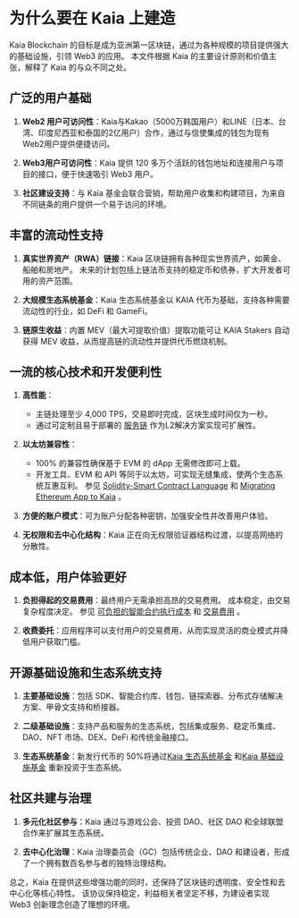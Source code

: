 # 为什么要在 Kaia 上建造

Kaia Blockchain 的目标是成为亚洲第一区块链，通过为各种规模的项目提供强大的基础设施，引领 Web3 的应用。 本文件根据 Kaia 的主要设计原则和价值主张，解释了 Kaia 的与众不同之处。

## 广泛的用户基础

1. **Web2 用户可访问性**：Kaia与Kakao（5000万韩国用户）和LINE（日本、台湾、印度尼西亚和泰国的2亿用户）合作，通过与信使集成的钱包为现有Web2用户提供便捷访问。

2. **Web3用户可访问性**：Kaia 提供 120 多万个活跃的钱包地址和连接用户与项目的接口，便于快速吸引 Web3 用户。

3. **社区建设支持**：与 Kaia 基金会联合营销，帮助用户收集和构建项目，为来自不同链条的用户提供一个易于访问的环境。

## 丰富的流动性支持

1. **真实世界资产（RWA）链接**：Kaia 区块链拥有各种现实世界资产，如黄金、船舶和房地产。 未来的计划包括上链法币支持的稳定币和债券，扩大开发者可用的资产范围。

2. **大规模生态系统基金**：Kaia 生态系统基金以 KAIA 代币为基础，支持各种需要流动性的行业，如 DeFi 和 GameFi。

3. **链原生收益**：内置 MEV（最大可提取价值）提取功能可让 KAIA Stakers 自动获得 MEV 收益，从而提高链的流动性并提供代币燃烧机制。

## 一流的核心技术和开发便利性

1. **高性能**：
   - 主链处理至少 4,000 TPS，交易即时完成，区块生成时间仅为一秒。
   - 通过可定制且易于部署的 [服务链](scaling-solutions.md#service-chain) 作为<LinkWithTooltip tooltip="L2 (layer 2) blockchains act as an additional<br />  layer that helps the main blockchain handle<br />  more transactions more efficiently.">L2</LinkWithTooltip>解决方案实现可扩展性。

2. **以太坊兼容性**：
   - 100% 的兼容性确保基于 EVM 的 dApp 无需修改即可上载。
   - 开发工具、EVM 和 API 等同于以太坊，可实现无缝集成，使两个生态系统互惠互利。 参见 [Solidity-Smart Contract Language](../build/smart-contracts/solidity-smart-contract-language.md) 和 [Migrating Ethereum App to Kaia](../build/tutorials/migrating-ethereum-app-to-kaia.mdx) 。

3. **方便的账户模式**：可为账户分配各种密钥，加强安全性并改善用户体验。

4. **无权限和去中心化结构**：Kaia 正在向无权限验证器结构过渡，以提高网络的分散性。

## 成本低，用户体验更好

1. **负担得起的交易费用**：最终用户无需承担高昂的交易费用。 成本稳定，由交易复杂程度决定。 参见 [可负担的智能合约执行成本](./smart-contracts/smart-contracts.md#benefits-of-smart-contracts-on-kaia) 和 [交易费用](transaction-fees/transaction-fees.md) 。

2. **收费委托**：应用程序可以支付用户的交易费用，从而实现灵活的商业模式并降低用户获取门槛。

## 开源基础设施和生态系统支持

1. **主要基础设施**：包括 SDK、智能合约库、钱包、链探索器、分布式存储解决方案、甲骨文支持和桥接器。

2. **二级基础设施**：支持产品和服务的生态系统，包括集成服务、稳定币集成、DAO、NFT 市场、DEX、DeFi 和传统金融接口。

3. **生态系统基金**：新发行代币的 50%将通过[Kaia 生态系统基金](./token-economics/token-economy.md#kaia-ecosystem-fund) 和[Kaia 基础设施基金](./token-economics/token-economy.md#kaia-infrastructure-fund) 重新投资于生态系统。

## 社区共建与治理

1. **多元化社区参与**：Kaia 通过与游戏公会、投资 DAO、社区 DAO 和全球联盟合作来扩展其生态系统。

2. **去中心化治理**：Kaia 治理委员会（GC）包括传统企业、DAO 和建设者，形成了一个拥有数百名参与者的独特治理结构。

总之，Kaia 在提供这些增强功能的同时，还保持了区块链的透明度、安全性和去中心化等核心特性。 该协议保持稳定，利益相关者坚定不移，为建设者实现 Web3 创新理念创造了理想的环境。